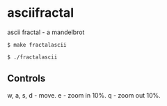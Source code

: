 # asciifractal
ascii fractal - a mandelbrot

```shell
$ make fractalascii
```
```shell
$ ./fractalascii
```
## Controls
w, a, s, d - move.
e - zoom in 10%.
q - zoom out 10%.
